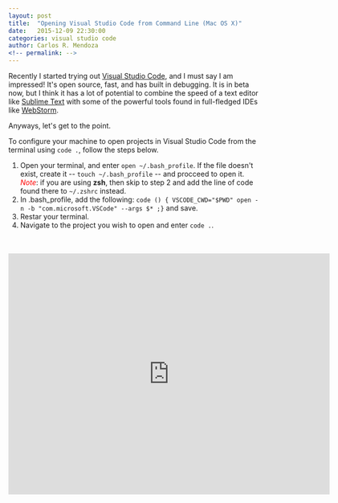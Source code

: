 ```yaml
---
layout: post
title:  "Opening Visual Studio Code from Command Line (Mac OS X)"
date:   2015-12-09 22:30:00
categories: visual studio code
author: Carlos R. Mendoza
<!-- permalink: -->
---
```


Recently I started trying out [Visual Studio Code](https://code.visualstudio.com/), and I must say I am impressed! It's open source, fast, and has built in debugging. It is in beta now, but I think it has a lot of potential to combine the speed of a text editor like [Sublime Text](http://www.sublimetext.com/) with some of the powerful tools found in full-fledged IDEs like [WebStorm](https://www.jetbrains.com/webstorm/).

Anyways, let's get to the point.

To configure your machine to open projects in Visual Studio Code from the terminal using `code .`, follow the steps below.

1. Open your terminal, and enter `open ~/.bash_profile`. If the file doesn't exist, create it -- `touch ~/.bash_profile` -- and procceed to open it. *<font color="red">Note</font>*: if you are using **zsh**, then skip to step 2 and add the line of code found there to `~/.zshrc` instead.
2. In .bash_profile, add the following: `code () { VSCODE_CWD="$PWD" open -n -b "com.microsoft.VSCode" --args $* ;}` and save.
3. Restar your terminal.
4. Navigate to the project you wish to open and enter `code .`.
<br />
<br />
<div style="text-align: center;" ><iframe width="640" height="480" src="https://www.youtube.com/embed/UF7X6KJ6vBA?rel=0&amp;showinfo=0" frameborder="0" allowfullscreen></iframe></div>
<br />
<br />